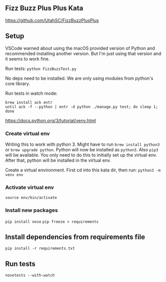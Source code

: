 ## Fizz Buzz Plus Plus Kata

https://github.com/UtahSC/FizzBuzzPlusPlus

## Setup

VSCode warned about using the macOS provided version of Python and recommended installing another version. But I'm just using that version and it seems to work fine.

Run tests: `python FizzBuzzTest.py`

No deps need to be installed. We are only using modules from python's core library.

Run tests in watch mode:

```
brew install ack entr
until ack -f --python | entr -d python ./manage.py test; do sleep 1; done
```

https://docs.python.org/3/tutorial/venv.html

### Create virtual env

Writing this to work with python 3. Might have to run `brew install python3` or `brew upgrade python`. Python will now be installed as `python3`. Also `pip3` will be available. You only need to do this to initially set up the virtual env. After that, python will be installed in the virtual env.

Create a virtual environment. First cd into this kata dir, then run:
`python3 -m venv env`

### Activate virtual env

`source env/bin/activate`

### Install new packages

`pip install nose`
`pip freeze > requirements`

## Install dependencies from requirements file

`pip install -r requirements.txt`

## Run tests

`nosetests --with-watch`
